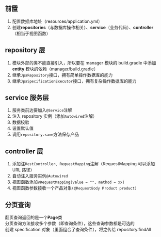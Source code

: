 ## 前置

1. 配置数据库地址（resources/application.yml）  
2. 创建**repositories**（与数据库操作相关）、**service**（业务代码）、**controller**（相当于视图函数）  


## repository 层

1. 模块外部的类不能直接引入，所以要在 manager 模块的 build.gradle 中添加 **entity** 模块的依赖（manager/build.gradle）  
2. 继承`JpaRepository`接口，拥有简单操作数据库的能力  
3. 继承`JpaSpecificationExecutor`接口，拥有复杂操作数据库的能力  


## service 服务层

1. 服务类前边要加入`@Service`注解  
2. 注入 repository 实例（添加`Autowired`注解）  
3. 数据校验  
4. 设置默认值  
5. 调用`repository.save`方法保存产品  


## controller 层

1. 添加注`RestController`、`RequestMapping`注解（RequestMapping 可以添加 URL 路径）  
2. 自动注入服务实例`@Autowired`  
3. 视图函数添加`@RequestMapping(value = "", method = xx)`  
4. 视图函数参数接收一个产品对象`(@RequestBody Product product)`  

## 分页查询

翻页查询返回的是一个**Page**类  
分页查询方法接收多个参数（即查询条件），这些查询参数都是可选的  
创建 specification 对象（里面组合了查询条件），将之传给 repository.findAll  



